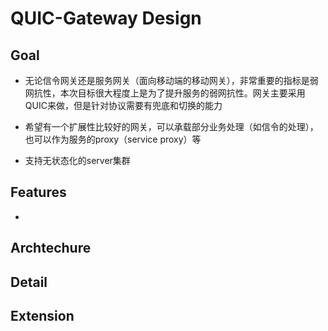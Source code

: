 # QUIC-Gateway Design

## Goal

* 无论信令网关还是服务网关（面向移动端的移动网关），非常重要的指标是弱网抗性，本次目标很大程度上是为了提升服务的弱网抗性。网关主要采用QUIC来做，但是针对协议需要有兜底和切换的能力

* 希望有一个扩展性比较好的网关，可以承载部分业务处理（如信令的处理），也可以作为服务的proxy（service proxy）等

* 支持无状态化的server集群

## Features

* 

## Archtechure



## Detail



## Extension



